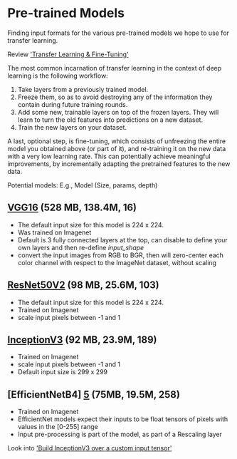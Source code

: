 # Pre-trained Models

Finding input formats for the various pre-trained models we hope to use for
transfer learning.

Review ['Transfer Learning & Fine-Tuning'][1]

The most common incarnation of transfer learning in the context of deep learning is the following workflow:

1. Take layers from a previously trained model.
2. Freeze them, so as to avoid destroying any of the information they contain during future training rounds.
3. Add some new, trainable layers on top of the frozen layers. They will learn to turn the old features into predictions
   on a new dataset.
4. Train the new layers on your dataset.

A last, optional step, is fine-tuning, which consists of unfreezing the entire model you obtained above (or part of it), and re-training it on the new data with a very low learning rate. This can potentially achieve meaningful improvements, by incrementally adapting the pretrained features to the new data.

Potential models:
E.g., Model (Size, params, depth)

## [VGG16][2] (528 MB, 138.4M, 16)

- The default input size for this model is 224 x 224.
- Was trained on Imagenet
- Default is 3 fully connected layers at the top, can disable to define your own layers and then
  re-define *input_shape*
- convert the input images from RGB to BGR, then will zero-center each color channel with respect to the ImageNet
  dataset, without scaling

## [ResNet50V2][3] (98 MB, 25.6M, 103)

- The default input size for this model is 224 x 224.
- Trained on Imagenet
- scale input pixels between -1 and 1

## [InceptionV3][4] (92 MB, 23.9M, 189)

- Trained on Imagenet
- scale input pixels between -1 and 1
- Default input size is 299 x 299 

## [EfficientNetB4] [5] (75MB, 19.5M, 258)

- Trained on Imagenet
- EfficientNet models expect their inputs to be float tensors of pixels with values in the [0-255] range
- Input pre-processing is part of the model, as part of a Rescaling layer

Look into ['Build InceptionV3 over a custom input tensor'][6]

[1]: https://keras.io/guides/transfer_learning/
[2]: https://keras.io/api/applications/vgg/#vgg16-function
[3]: https://keras.io/api/applications/resnet/#resnet50v2-function
[4]: https://keras.io/api/applications/inceptionv3/
[5]: https://keras.io/api/applications/efficientnet/#efficientnetb4-function
[6]: https://faroit.com/keras-docs/1.1.1/applications/#build-inceptionv3-over-a-custom-input-tensor
